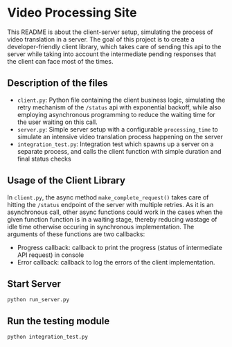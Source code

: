 # Video Processing Site

This README is about the client-server setup, simulating the process of video translation in a server. The goal of this project is to create a developer-friendly client library, which takes care of sending this api to the server while taking into account the intermediate pending responses that the client can face most of the times.

## Description of the files

- `client.py`: Python file containing the client business logic, simulating the retry mechanism of the `/status` api with exponential backoff, while also employing asynchronous programming to reduce the waiting time for the user waiting on this call.
- `server.py`: Simple server setup with a configurable `processing_time` to simulate an intensive video translation process happening on the server
- `integration_test.py`: Integration test which spawns up a server on a separate process, and calls the client function with simple duration and final status checks

## Usage of the Client Library
In `client.py`, the async method `make_complete_request()` takes care of hitting the `/status` endpoint of the server with multiple retries. As it is an asynchronous call, other async functions could work in the cases when the given function function is in a waiting stage, thereby reducing wastage of idle time otherwise occuring in synchronous implementation. The arguments of these functions are two callbacks:
- Progress callback: callback to print the progress (status of intermediate API request) in console
- Error callback: callback to log the errors of the client implementation.


## Start Server

```
python run_server.py
```


## Run the testing module
```
python integration_test.py
```